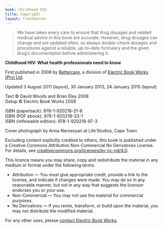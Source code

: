 ```yaml
---
book: Childhood HIV
title: Copyright
layout: frontmatter
---
```


> We have taken every care to ensure that drug dosages and related medical advice in this book are accurate. However, drug dosages can change and are updated often, so always double-check dosages and procedures against a reliable, up-to-date formulary and the given drug‘s documentation before administering it.

**Childhood HIV: What health professionals need to know**

First published in 2008 by [Bettercare](http://bettercare.co.za), a division of [Electric Book Works (Pty) Ltd](http://www.electricbookworks.com). 

Updated 3 August 2011 (layout), 30 January 2013, 24 January 2015 (layout)

Text © David Woods and Brian Eley 2008  
Getup © Electric Book Works 2008

ISBN (paperback): 978-1-920218-21-8  
ISBN (PDF ebook): 978-1-920218-33-1  
ISBN (reflowable edition): 978-1-920218-97-3

Cover photograph by Anna Nersesyan at Life Studios, Cape Town

Excluding content explicitly credited to others, this book is published under a Creative Commons Attribution Non-Commercial No Derivatives License. For details, see [creativecommons.org/licenses/by-nc-nd/4.0](http://creativecommons.org/licenses/by-nc-nd/4.0/).

This licence means you may share, copy and redistribute the material in any medium or format under the following terms:

* Attribution — You must give appropriate credit, provide a link to the license, and indicate if changes were made. You may do so in any reasonable manner, but not in any way that suggests the licensor endorses you or your use.
* Non-Commercial — You may not use the material for commercial purposes.
* No Derivatives — If you remix, transform, or build upon the material, you may not distribute the modified material.

For any other uses, please <a href="http://electricbookworks.com/contact">contact Electric Book Works</a>.
